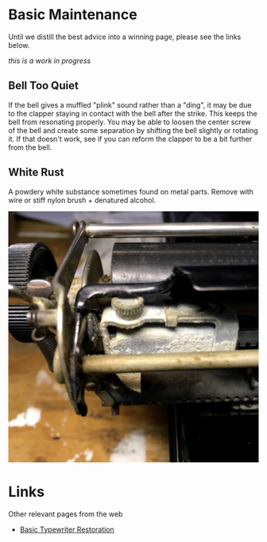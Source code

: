 <!-- TITLE: Basic Maintenance -->
<!-- SUBTITLE: General cleaning and upkeep -->

# Basic Maintenance
Until we distill the best advice into a winning page, please see the links below.

*this is a work in progress*

## Bell Too Quiet

If the bell gives a muffled "plink" sound rather than a "ding", it may be due to the clapper staying in contact with the bell after the strike. This keeps the bell from resonating properly. You may be able to loosen the center screw of the bell and create some separation by shifting the bell slightly or rotating it. If that doesn't work, see if you can reform the clapper to be a bit further from the bell.

## White Rust

A powdery white substance sometimes found on metal parts. Remove with wire or stiff nylon brush + denatured alcohol.

![White Rust](/uploads/white-rust.jpg "White Rust")

# Links
Other relevant pages from the web

* [Basic Typewriter Restoration](http://site.xavier.edu/polt/typewriters/tw-restoration.html)